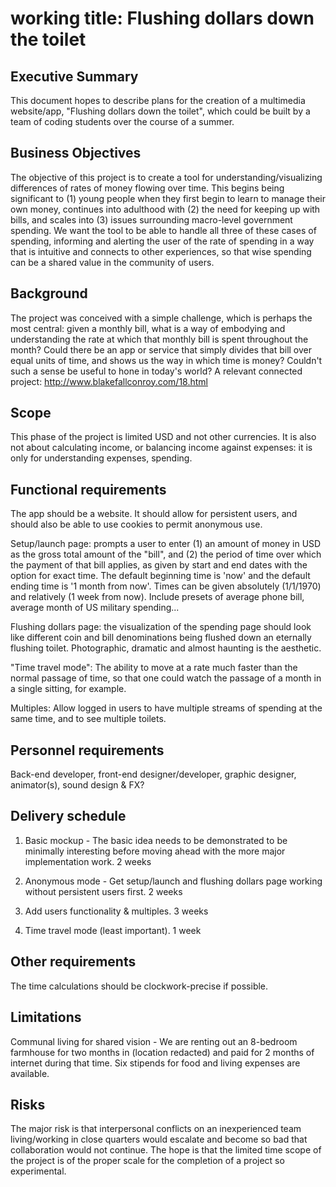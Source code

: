 # working title: Flushing dollars down the toilet

## Executive Summary

This document hopes to describe plans for the creation of a multimedia website/app, "Flushing dollars down the toilet", which could be built by a team of coding students over the course of a summer.

## Business Objectives

The objective of this project is to create a tool for understanding/visualizing differences of rates of money flowing over time. This begins being significant to (1) young people when they first begin to learn to manage their own money, continues into adulthood with (2) the need for keeping up with bills, and scales into (3) issues surrounding macro-level government spending. We want the tool to be able to handle all three of these cases of spending, informing and alerting the user of the rate of spending in a way that is intuitive and connects to other experiences, so that wise spending can be a shared value in the community of users.

## Background

The project was conceived with a simple challenge, which is perhaps the most central: given a monthly bill, what is a way of embodying and understanding the rate at which that monthly bill is spent throughout the month? Could there be an app or service that simply divides that bill over equal units of time, and shows us the way in which time is money? Couldn't such a sense be useful to hone in today's world? A relevant connected project: http://www.blakefallconroy.com/18.html

## Scope

This phase of the project is limited USD and not other currencies. It is also not about calculating income, or balancing income against expenses: it is only for understanding expenses, spending.

## Functional requirements

The app should be a website. It should allow for persistent users, and should also be able to use cookies to permit anonymous use.

Setup/launch page: prompts a user to enter (1) an amount of money in USD as the gross total amount of the "bill", and (2) the period of time over which the payment of that bill applies, as given by start and end dates with the option for exact time. The default beginning time is 'now' and the default ending time is '1 month from now'. Times can be given absolutely (1/1/1970) and relatively (1 week from now). Include presets of average phone bill, average month of US military spending...

Flushing dollars page: the visualization of the spending page should look like different coin and bill denominations being flushed down an eternally flushing toilet. Photographic, dramatic and almost haunting is the aesthetic.

"Time travel mode": The ability to move at a rate much faster than the normal passage of time, so that one could watch the passage of a month in a single sitting, for example.

Multiples: Allow logged in users to have multiple streams of spending at the same time, and to see multiple toilets.

## Personnel requirements

Back-end developer, front-end designer/developer, graphic designer, animator(s), sound design & FX?

## Delivery schedule

1. Basic mockup - The basic idea needs to be demonstrated to be minimally interesting before moving ahead with the more major implementation work. 2 weeks

2. Anonymous mode - Get setup/launch and flushing dollars page working without persistent users first. 2 weeks

3. Add users functionality & multiples. 3 weeks

4. Time travel mode (least important). 1 week

## Other requirements

The time calculations should be clockwork-precise if possible.

## Limitations

Communal living for shared vision - We are renting out an 8-bedroom farmhouse for two months in (location redacted) and paid for 2 months of internet during that time. Six stipends for food and living expenses are available.

## Risks

The major risk is that interpersonal conflicts on an inexperienced team living/working in close quarters would escalate and become so bad that collaboration would not continue. The hope is that the limited time scope of the project is of the proper scale for the completion of a project so experimental.

